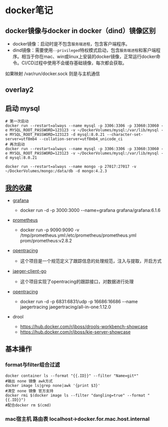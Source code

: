 # docker笔记

## docker镜像与docker in docker（dind）镜像区别

- docker镜像：启动时是不包含`服务端进程`，包含客户端程序。
- dind镜像：需要使用`--privileged`特权模式启动，包含`服务端进程`和客户端程序。相当于你在mac、win或linux上安装的docker镜像，正常运行docker命令。CI/CD过程中使用不会缓存基础镜像，每次都会获取。

如果映射 /var/run/docker.sock 则是与主机通信

## overlay2

## 启动 mysql

```shell script
# 第一次启动
docker run --restart=always --name mysql -p 3306:3306 -p 33060:33060 -e MYSQL_ROOT_PASSWORD=123123 -v ~/DockerVolumes/mysql:/var/lib/mysql -e MYSQL_ROOT_PASSWORD=123123 -d mysql:8.0.21 --character-set-server=utf8mb4 --collation-server=utf8mb4_unicode_ci
# 再次启动
docker run --restart=always --name mysql -p 3306:3306 -p 33060:33060 -e MYSQL_ROOT_PASSWORD=123123 -v ~/DockerVolumes/mysql:/var/lib/mysql -d mysql:8.0.21
```

```shell
docker run --restart=always --name mongo -p 27017:27017 -v ~/DockerVolumes/mongo:/data/db -d mongo:4.2.3
```

## [我的收藏](https://hub.docker.com/u/hellojqk/starred)

- [grafana](https://hub.docker.com/r/grafana/grafana)
  - docker run -d -p 3000:3000 --name=grafana grafana/grafana:6.1.6
- [prometheus](https://hub.docker.com/r/prom/prometheus)
  - docker run -p 9090:9090 -v /tmp/prometheus.yml:/etc/prometheus/prometheus.yml prom/prometheus:v2.8.2
- [opentracing](https://github.com/opentracing/opentracing-go)
  - 这个项目是一个规范定义了跟踪信息的处理规范，注入与提取，开启方式
- [jaeger-client-go](https://github.com/jaegertracing/jaeger-client-go)
  - 这个项目实现了opentracing的跟踪接口，对数据进行处理
- [opentracing](https://hub.docker.com/r/jaegertracing/all-in-one)
  - docker run -d -p 6831:6831/udp -p 16686:16686 --name jaegertracing jaegertracing/all-in-one:1.12.0

- drool
  - https://hub.docker.com/r/jboss/drools-workbench-showcase
  - https://hub.docker.com/r/jboss/kie-server-showcase

## 基本操作

### format与filter组合过滤

```shell
docker container ls --format "{{.ID}}" --filter "Name=git*"
#输出 none 镜像 awk方式
docker image ls|grep none|awk '{print $3}'
#清空 none 镜像 官方支持
docker rmi $(docker image ls --filter "dangling=true" --format "{{.ID}}")
#配合docker rm $(cmd)
```

### mac宿主机 路由表 localhost->docker.for.mac.host.internal